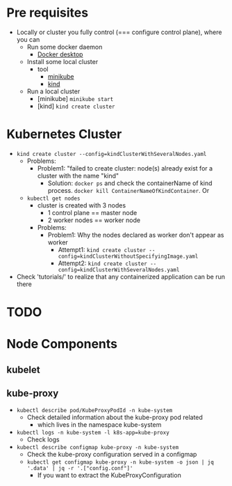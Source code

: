 # Pre requisites
* Locally or cluster you fully control (=== configure control plane), where you can
  * Run some docker daemon
    * [Docker desktop](https://www.docker.com/products/docker-desktop/)
  * Install some local cluster
    * tool
      * [minikube](https://minikube.sigs.k8s.io/docs/start/)
      * [kind](https://kind.sigs.k8s.io/)
  * Run a local cluster
    * [minikube]  `minikube start`
    * [kind] `kind create cluster`

# Kubernetes Cluster
* `kind create cluster --config=kindClusterWithSeveralNodes.yaml`
  * Problems: 
    * Problem1: "failed to create cluster: node(s) already exist for a cluster with the name "kind"
      * Solution: `docker ps` and check the containerName of kind process. `docker kill ContainerNameOfKindContainer`. Or
  * `kubectl get nodes`
    * cluster is created with 3 nodes
      * 1 control plane == master node 
      * 2 worker nodes == worker node
    * Problems:
      * Problem1: Why the nodes declared as worker don't appear as worker
        * Attempt1: `kind create cluster --config=kindClusterWithoutSpecifyingImage.yaml`
        * Attempt2: `kind create cluster --config=kindClusterWithSeveralNodes.yaml`
* Check 'tutorials/' to realize that any containerized application can be run there


# TODO

# Node Components

## kubelet

## kube-proxy
* `kubectl describe pod/KubeProxyPodId -n kube-system`
  * Check detailed information about the kube-proxy pod related
    * which lives in the namespace kube-system
* `kubectl logs -n kube-system -l k8s-app=kube-proxy`
  * Check logs
* `kubectl describe configmap kube-proxy -n kube-system`
  * Check the kube-proxy configuration served in a configmap
  * `kubectl get configmap kube-proxy -n kube-system -o json | jq '.data' | jq -r '.["config.conf"]'`
    * If you want to extract the KubeProxyConfiguration